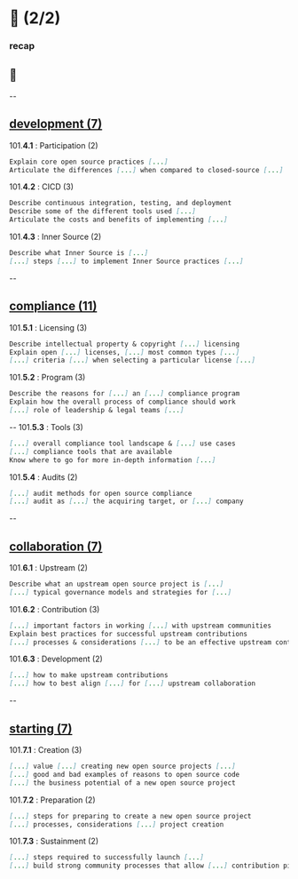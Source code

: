 # 👀 (2/2)
### recap

## 💯
--
## [development (7)](https://digital-sustainability.github.io/module-eoss-ospo101/module4/)

101.**4.1** : Participation (2)

``` md
Explain core open source practices [...]
Articulate the differences [...] when compared to closed-source [...]
```

101.**4.2** : CICD (3)

``` md
Describe continuous integration, testing, and deployment
Describe some of the different tools used [...]
Articulate the costs and benefits of implementing [...]
```

101.**4.3** : Inner Source (2)

``` md
Describe what Inner Source is [...]
[...] steps [...] to implement Inner Source practices [...]
```
--
## [compliance (11)](https://digital-sustainability.github.io/module-eoss-ospo101/module5/)

101.**5.1** : Licensing (3)

``` md
Describe intellectual property & copyright [...] licensing
Explain open [...] licenses, [...] most common types [...]
[...] criteria [...] when selecting a particular license [...]
```

101.**5.2** : Program (3)

``` md
Describe the reasons for [...] an [...] compliance program
Explain how the overall process of compliance should work
[...] role of leadership & legal teams [...]
```
--
101.**5.3** : Tools (3)

``` md
[...] overall compliance tool landscape & [...] use cases
[...] compliance tools that are available
Know where to go for more in-depth information [...]
```

101.**5.4** : Audits (2)

``` md
[...] audit methods for open source compliance
[...] audit as [...] the acquiring target, or [...] company
```
--
## [collaboration (7)](https://digital-sustainability.github.io/module-eoss-ospo101/module6/)

101.**6.1** : Upstream (2)

``` md
Describe what an upstream open source project is [...]
[...] typical governance models and strategies for [...]
```

101.**6.2** : Contribution (3)

``` md
[...] important factors in working [...] with upstream communities
Explain best practices for successful upstream contributions
[...] processes & considerations [...] to be an effective upstream contributor
```

101.**6.3** : Development (2)

``` md
[...] how to make upstream contributions
[...] how to best align [...] for [...] upstream collaboration
```
--
## [starting (7)](https://digital-sustainability.github.io/module-eoss-ospo101/module7/)

101.**7.1** : Creation (3)

``` md
[...] value [...] creating new open source projects [...]
[...] good and bad examples of reasons to open source code
[...] the business potential of a new open source project
```

101.**7.2** : Preparation (2)

``` md
[...] steps for preparing to create a new open source project
[...] processes, considerations [...] project creation
```

101.**7.3** : Sustainment (2)

``` md
[...] steps required to successfully launch [...]
[...] build strong community processes that allow [...] contribution pipeline.
```